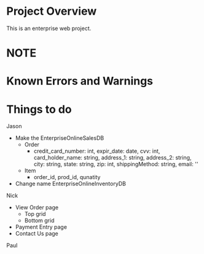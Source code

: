 # Project Overview
This is an enterprise web project.

# NOTE

# Known Errors and Warnings

# Things to do

Jason
- Make the EnterpriseOnlineSalesDB
  - Order
    - credit_card_number: int, expir_date: date, cvv: int, card_holder_name: string, address_1: string, address_2: string, city: string, state: string, zip: int, shippingMethod: string, email: ''
  - Item
    - order_id, prod_id, qunatity
- Change name EnterpriseOnlineInventoryDB

 Nick
- View Order page
  - Top grid
  - Bottom grid
- Payment Entry page
- Contact Us page

 

Paul

